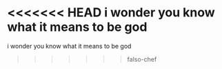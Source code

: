 <<<<<<< HEAD
i wonder you know what it means to be god
=======
i wonder you know what it means to be god
>>>>>>> falso-chef

